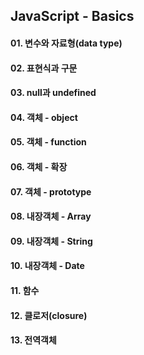 ## JavaScript - Basics

#### 01. 변수와 자료형(data type)
#### 02. 표현식과 구문
#### 03. null과 undefined
#### 04. 객체 - object
#### 05. 객체 - function
#### 06. 객체 - 확장
#### 07. 객체 - prototype
#### 08. 내장객체 - Array
#### 09. 내장객체 - String
#### 10. 내장객체 - Date
#### 11. 함수
#### 12. 클로저(closure)
#### 13. 전역객체